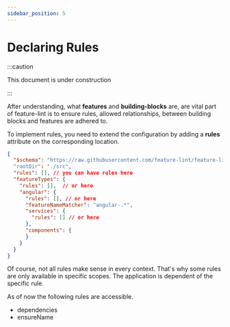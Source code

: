```yaml
---
sidebar_position: 5
---
```


# Declaring Rules
:::caution

This document is under construction

::: 

After understanding, what **features** and **building-blocks** are, are vital part of feature-lint is to ensure
rules, allowed relationships, between building blocks and features are adhered to.

To implement rules, you need to extend the configuration by adding a **rules** attribute on the
corresponding location.

```json
{
  "$schema": "https://raw.githubusercontent.com/feature-lint/feature-lint/pages/schema/feature-lint-v0.0.15.schema.json"
  "rootDir": "./src",
  "rules": [], // you can have rules here
  "featureTypes": {
    "rules": [],  // or here
    "angular": {
      "rules": [], // or here
      "featureNameMatcher": "angular-.*",
      "services": {
        "rules": [] // or here
      },
      "components": {
      }
    }
  }
}
```

Of course, not all rules make sense in every context. That's why some rules are only available in specific scopes.
The application is dependent of the specific rule.

As of now the following rules are accessible.

* dependencies
* ensureName

